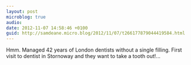 ```yaml
---
layout: post
microblog: true
audio: 
date: 2012-11-07 14:58:46 +0100
guid: http://samdeane.micro.blog/2012/11/07/t266177879044419584.html
---
```

Hmm. Managed 42 years of London dentists without a single filling. First visit to dentist in Stornoway and they want to take a tooth out!...
